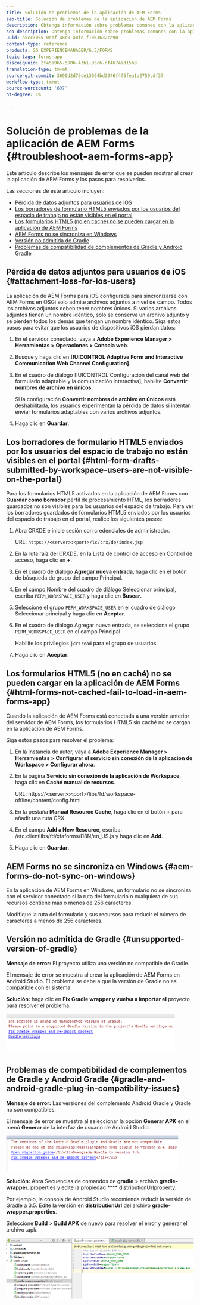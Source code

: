 ```yaml
---
title: Solución de problemas de la aplicación de AEM Forms
seo-title: Solución de problemas de la aplicación de AEM Forms
description: Obtenga información sobre problemas comunes con la aplicación de AEM Forms y cómo solucionarlos.
seo-description: Obtenga información sobre problemas comunes con la aplicación de AEM Forms y cómo solucionarlos.
uuid: a5cc3065-0ebf-48c0-a8fe-f1061632ca90
content-type: reference
products: SG_EXPERIENCEMANAGER/6.5/FORMS
topic-tags: forms-app
discoiquuid: 2f45a965-590b-43b1-95c6-df4b74ad15b9
translation-type: tm+mt
source-git-commit: 3690d2d76ce13064bd3946f4f6fea1a2759cdf37
workflow-type: tm+mt
source-wordcount: '697'
ht-degree: 1%

---
```



# Solución de problemas de la aplicación de AEM Forms {#troubleshoot-aem-forms-app}

Este artículo describe los mensajes de error que se pueden mostrar al crear la aplicación de AEM Forms y los pasos para resolverlos.

Las secciones de este artículo incluyen:

* [Pérdida de datos adjuntos para usuarios de iOS](/help/forms/using/issues-aem-forms-app.md#attachment-loss-for-ios-users)
* [Los borradores de formulario HTML5 enviados por los usuarios del espacio de trabajo no están visibles en el portal](/help/forms/using/issues-aem-forms-app.md#html-form-drafts-submitted-by-workspace-users-are-not-visible-on-the-portal)
* [Los formularios HTML5 (no en caché) no se pueden cargar en la aplicación de AEM Forms](/help/forms/using/issues-aem-forms-app.md#html-forms-not-cached-fail-to-load-in-aem-forms-app)
* [AEM Forms no se sincroniza en Windows](/help/forms/using/issues-aem-forms-app.md#aem-forms-do-not-sync-on-windows)
* [Versión no admitida de Gradle](/help/forms/using/issues-aem-forms-app.md#unsupported-version-of-gradle)
* [Problemas de compatibilidad de complementos de Gradle y Android Gradle](/help/forms/using/issues-aem-forms-app.md#gradle-and-android-gradle-plug-in-compatibility-issues)

## Pérdida de datos adjuntos para usuarios de iOS {#attachment-loss-for-ios-users}

La aplicación de AEM Forms para iOS configurada para sincronizarse con AEM Forms en OSGi solo admite archivos adjuntos a nivel de campo. Todos los archivos adjuntos deben tener nombres únicos. Si varios archivos adjuntos tienen un nombre idéntico, solo se conserva un archivo adjunto y se pierden todos los demás que tengan un nombre idéntico. Siga estos pasos para evitar que los usuarios de dispositivos iOS pierdan datos:

1. En el servidor conectado, vaya a **Adobe Experience Manager > Herramientas > Operaciones > Consola web**.
1. Busque y haga clic en **[!UICONTROL Adaptive Form and Interactive Communication Web Channel Configuration]**.
1. En el cuadro de diálogo [!UICONTROL Configuración del canal web del formulario adaptable y la comunicación interactiva], habilite **Convertir nombres de archivo en únicos**.

   Si la configuración **Convertir nombres de archivo en únicos** está deshabilitada, los usuarios experimentan la pérdida de datos si intentan enviar formularios adaptables con varios archivos adjuntos.

1. Haga clic en **Guardar**.

## Los borradores de formulario HTML5 enviados por los usuarios del espacio de trabajo no están visibles en el portal {#html-form-drafts-submitted-by-workspace-users-are-not-visible-on-the-portal}

Para los formularios HTML5 activados en la aplicación de AEM Forms con **Guardar como borrador** perfil de procesamiento HTML, los borradores guardados no son visibles para los usuarios del espacio de trabajo. Para ver los borradores guardados de formularios HTML5 enviados por los usuarios del espacio de trabajo en el portal, realice los siguientes pasos:

1. Abra CRXDE e inicie sesión con credenciales de administrador.

   URL: `https://<server>:<port>/lc/crx/de/index.jsp`

1. En la ruta raíz del CRXDE, en la Lista de control de acceso en Control de acceso, haga clic en **+**.
1. En el cuadro de diálogo **Agregar nueva entrada**, haga clic en el botón de búsqueda de grupo del campo Principal.
1. En el campo Nombre del cuadro de diálogo Seleccionar principal, escriba `PERM_WORKSPACE_USER` y haga clic en **Buscar**.
1. Seleccione el grupo `PERM_WORKSPACE_USER` en el cuadro de diálogo Seleccionar principal y haga clic en **Aceptar**.
1. En el cuadro de diálogo Agregar nueva entrada, se selecciona el grupo `PERM_WORKSPACE_USER` en el campo Principal.

   Habilite los privilegios `jcr:read` para el grupo de usuarios.

1. Haga clic en **Aceptar**.

## Los formularios HTML5 (no en caché) no se pueden cargar en la aplicación de AEM Forms {#html-forms-not-cached-fail-to-load-in-aem-forms-app}

Cuando la aplicación de AEM Forms está conectada a una versión anterior del servidor de AEM Forms, los formularios HTML5 sin caché no se cargan en la aplicación de AEM Forms.

Siga estos pasos para resolver el problema:

1. En la instancia de autor, vaya a **Adobe Experience Manager > Herramientas > Configurar el servicio sin conexión de la aplicación de Workspace > Configurar ahora**.
1. En la página **Servicio sin conexión de la aplicación de Workspace**, haga clic en **Caché manual de recursos**.

   URL: https://&lt;server>:&lt;port>/libs/fd/workspace-offline/content/config.html

1. En la pestaña **Manual Resource Cache**, haga clic en el botón **+** para añadir una ruta CRX.
1. En el campo **Add a New Resource**, escriba: /etc.clientlibs/fd/xfaforms/I18N/en_US.js y haga clic en **Add**.
1. Haga clic en **Guardar**.

## AEM Forms no se sincroniza en Windows {#aem-forms-do-not-sync-on-windows}

En la aplicación de AEM Forms en Windows, un formulario no se sincroniza con el servidor conectado si la ruta del formulario o cualquiera de sus recursos contiene más o menos de 256 caracteres.

Modifique la ruta del formulario y sus recursos para reducir el número de caracteres a menos de 256 caracteres.

## Versión no admitida de Gradle {#unsupported-version-of-gradle}

**Mensaje de error:** El proyecto utiliza una versión no compatible de Gradle.

El mensaje de error se muestra al crear la aplicación de AEM Forms en Android Studio. El problema se debe a que la versión de Gradle no es compatible con el sistema.

**Solución:** haga clic en  **Fix Gradle wrapper y vuelva a importar el** proyecto para resolver el problema.

![gradle_unsupported_version](assets/gradle_unsupported_version.png)

## Problemas de compatibilidad de complementos de Gradle y Android Gradle {#gradle-and-android-gradle-plug-in-compatibility-issues}

**Mensaje de error:** Las versiones del complemento Android Gradle y Gradle no son compatibles.

El mensaje de error se muestra al seleccionar la opción **Generar APK** en el menú **Generar** de la interfaz de usuario de Android Studio.

![gradle_plugin_compatibility](assets/gradle_plugin_compatibility.png)

**Solución:** Abra Secuencias de comandos de  **gradle**  > archivo  **gradle-wrapper.** properties y edite la propiedad  **** distributionUrlproperty.

Por ejemplo, la consola de Android Studio recomienda reducir la versión de Gradle a 3.5. Edite la versión en **distributionUrl** del archivo **gradle-wrapper.properties**.

Seleccione **Build** > **Build APK** de nuevo para resolver el error y generar el archivo .apk.

![gradle_wrapper_properties](assets/gradle_wrapper_properties.png)


